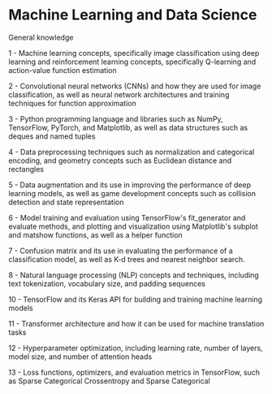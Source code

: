 # Machine Learning and Data Science

General knowledge

1 - Machine learning concepts, specifically image classification using deep learning and reinforcement learning concepts, specifically Q-learning and action-value function estimation

2 - Convolutional neural networks (CNNs) and how they are used for image classification, as well as neural network architectures and training techniques for function approximation

3 - Python programming language and libraries such as NumPy, TensorFlow, PyTorch, and Matplotlib, as well as data structures such as deques and named tuples

4 - Data preprocessing techniques such as normalization and categorical encoding, and geometry concepts such as Euclidean distance and rectangles

5 - Data augmentation and its use in improving the performance of deep learning models, as well as game development concepts such as collision detection and state representation

6 - Model training and evaluation using TensorFlow's fit_generator and evaluate methods, and plotting and visualization using Matplotlib's subplot and matshow functions, as well as a helper function

7 - Confusion matrix and its use in evaluating the performance of a classification model, as well as K-d trees and nearest neighbor search.

8 - Natural language processing (NLP) concepts and techniques, including text tokenization, vocabulary size, and padding sequences

10 - TensorFlow and its Keras API for building and training machine learning models

11 - Transformer architecture and how it can be used for machine translation tasks

12 - Hyperparameter optimization, including learning rate, number of layers, model size, and number of attention heads

13 - Loss functions, optimizers, and evaluation metrics in TensorFlow, such as Sparse Categorical Crossentropy and Sparse Categorical
